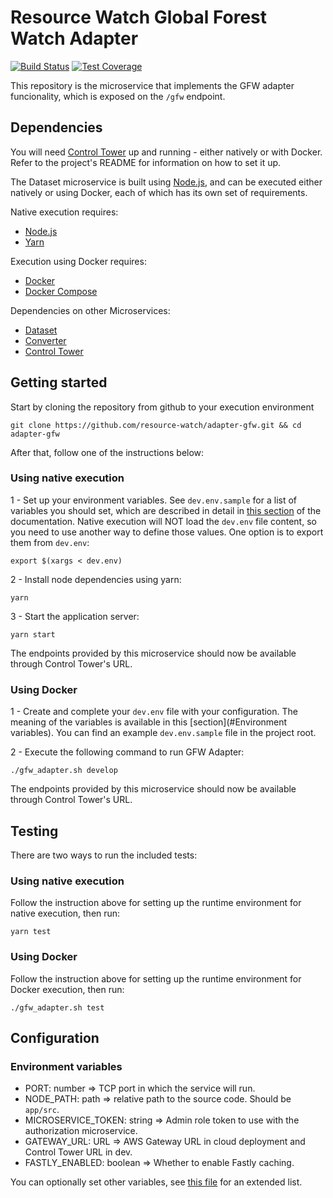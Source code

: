# Resource Watch Global Forest Watch Adapter

[![Build Status](https://travis-ci.com/resource-watch/adapter-gfw.svg?branch=dev)](https://travis-ci.com/resource-watch/adapter-gfw)
[![Test Coverage](https://api.codeclimate.com/v1/badges/ab671d1627547f12813a/test_coverage)](https://codeclimate.com/github/resource-watch/adapter-gfw/test_coverage)

This repository is the microservice that implements the GFW adapter
funcionality, which is exposed on the `/gfw` endpoint.

## Dependencies

You will need [Control Tower](https://github.com/resource-watch/control-tower) up and running - either natively or with Docker. Refer to the project's README for information on how to set it up.

The Dataset microservice is built using [Node.js](https://nodejs.org/en/), and can be executed either natively or using Docker, each of which has its own set of requirements.

Native execution requires:

- [Node.js](https://nodejs.org/en/)
- [Yarn](https://yarnpkg.com/)

Execution using Docker requires:

- [Docker](https://www.docker.com/)
- [Docker Compose](https://docs.docker.com/compose/)

Dependencies on other Microservices:

- [Dataset](https://github.com/resource-watch/dataset/)
- [Converter](https://github.com/resource-watch/converter)
- [Control Tower](https://github.com/resource-watch/control-tower)


## Getting started

Start by cloning the repository from github to your execution environment

```
git clone https://github.com/resource-watch/adapter-gfw.git && cd adapter-gfw
```

After that, follow one of the instructions below:

### Using native execution

1 - Set up your environment variables. See `dev.env.sample` for a list of variables you should set, which are described in detail in [this section](#environment-variables) of the documentation. Native execution will NOT load the `dev.env` file content, so you need to use another way to define those values. One option is to export them from `dev.env`:
```
export $(xargs < dev.env)
```

2 - Install node dependencies using yarn:
```
yarn
```

3 - Start the application server:
```
yarn start
```

The endpoints provided by this microservice should now be available through Control Tower's URL.

### Using Docker

1 - Create and complete your `dev.env` file with your configuration. The meaning of the variables is available in this [section](#Environment variables). You can find an example `dev.env.sample` file in the project root.

2 - Execute the following command to run GFW Adapter:

```
./gfw_adapter.sh develop
```

The endpoints provided by this microservice should now be available through Control Tower's URL.

## Testing

There are two ways to run the included tests:

### Using native execution

Follow the instruction above for setting up the runtime environment for native execution, then run:
```
yarn test
```

### Using Docker

Follow the instruction above for setting up the runtime environment for Docker execution, then run:
```
./gfw_adapter.sh test
```

## Configuration

### Environment variables

- PORT: number => TCP port in which the service will run.
- NODE_PATH: path => relative path to the source code. Should be `app/src`.
- MICROSERVICE_TOKEN: string => Admin role token to use with the authorization microservice.
- GATEWAY_URL: URL => AWS Gateway URL in cloud deployment and Control Tower URL in dev.
- FASTLY_ENABLED: boolean => Whether to enable Fastly caching.

You can optionally set other variables, see [this file](config/custom-environment-variables.json) for an extended list.